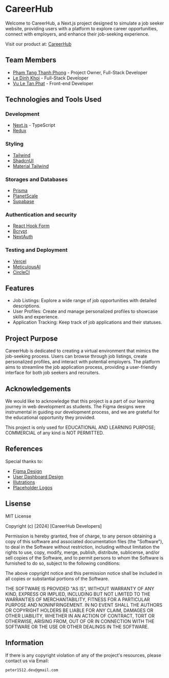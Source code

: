# CareerHub

Welcome to CareerHub, a Next.js project designed to simulate a job seeker website, providing users with a platform to explore career opportunities, connect with employers, and enhance their job-seeking experience.

Visit our product at: [CareerHub](https://carreerhub.vercel.app/)

## Team Members

- [Pham Tang Thanh Phong](https://github.com/Pet3r1512) - Project Owner, Full-Stack Developer
- [Le Dinh Khoi](https://github.com/lekhoi2709) - Full-Stack Developer
- [Vu Le Tan Phat](https://github.com/PhatBen234) - Front-end Developer

## Technologies and Tools Used

### Development

- [Next.js](https://nextjs.org/) - TypeScript
- [Redux](https://redux.js.org/)

### Styling

- [Tailwind](https://tailwindcss.com/)
- [ShadcnUI](https://ui.shadcn.com/)
- [Material Tailwind](https://www.material-tailwind.com/)

### Storages and Databases

- [Prisma](https://www.prisma.io/)
- [PlanetScale](https://planetscale.com/)
- [Supabase](https://supabase.com/)

### Authentication and security

- [React Hook Form](https://react-hook-form.com/)
- [Bcrypt](https://github.com/kelektiv/node.bcrypt.js)
- [NextAuth](https://next-auth.js.org/)

### Testing and Deployment

- [Vercel](https://vercel.com/)
- [MeticulousAI](https://www.meticulous.ai/)
- [CircleCI](https://circleci.com/)

## Features

- Job Listings: Explore a wide range of job opportunities with detailed descriptions.
- User Profiles: Create and manage personalized profiles to showcase skills and experience.
- Application Tracking: Keep track of job applications and their statuses.

## Project Purpose

CareerHub is dedicated to creating a virtual environment that mimics the job-seeking process. Users can browse through job listings, create personalized profiles, and interact with potential employers. The platform aims to streamline the job application process, providing a user-friendly interface for both job seekers and recruiters.

## Acknowledgements

We would like to acknowledge that this project is a part of our learning journey in web development as students. The Figma designs were instrumental in guiding our development process, and we are grateful for the educational opportunity they provided.

This project is only used for EDUCATIONAL AND LEARNING PURPOSE; COMMERCIAL of any kind is NOT PERMITTED.

## References

Special thanks to:

- [Figma Design](<https://www.figma.com/file/CcrwqMT0urq0xXUATau6ap/Jobhuntly---Job-Board-%26-Portal-Web-and-Mobile-UI-Kit-(Community)?type=design&node-id=0-1&mode=design&t=6O7040LGadXeGkeO-0>)
- [User Dashboard Design](<https://www.figma.com/file/Bb1zBSeGgNkAAS2hyK7fm6/Dashboard---Online-Learning-Profile-(Community)?type=design&mode=design&t=PQr5zjPkbEo2kRrz-0>)
- [Illutrations](<https://www.figma.com/file/P6Br53I38tz9P5t0V0RGdo/Free-Freelance-%26-Remote-Job-Illustration-Set-(Community)?type=design&t=6O7040LGadXeGkeO-6>)
- [Placeholder Logos](<https://www.figma.com/file/rEFjFAtfZeqWL6b0Mcahls/PlaceLogos-%7C-Placeholder-Logos-(Community)?type=design&t=6O7040LGadXeGkeO-6>)

## Lisense

MIT License

Copyright (c) [2024] [CareerHub Developers]

Permission is hereby granted, free of charge, to any person obtaining a copy
of this software and associated documentation files (the "Software"), to deal
in the Software without restriction, including without limitation the rights
to use, copy, modify, merge, publish, distribute, sublicense, and/or sell
copies of the Software, and to permit persons to whom the Software is
furnished to do so, subject to the following conditions:

The above copyright notice and this permission notice shall be included in all
copies or substantial portions of the Software.

THE SOFTWARE IS PROVIDED "AS IS", WITHOUT WARRANTY OF ANY KIND, EXPRESS OR
IMPLIED, INCLUDING BUT NOT LIMITED TO THE WARRANTIES OF MERCHANTABILITY,
FITNESS FOR A PARTICULAR PURPOSE AND NONINFRINGEMENT. IN NO EVENT SHALL THE
AUTHORS OR COPYRIGHT HOLDERS BE LIABLE FOR ANY CLAIM, DAMAGES OR OTHER
LIABILITY, WHETHER IN AN ACTION OF CONTRACT, TORT OR OTHERWISE, ARISING FROM,
OUT OF OR IN CONNECTION WITH THE SOFTWARE OR THE USE OR OTHER DEALINGS IN THE
SOFTWARE.

## Information

If there is any copyright violation of any of the project's resources, please contact us via Email:

    peter1512.dev@gmail.com
